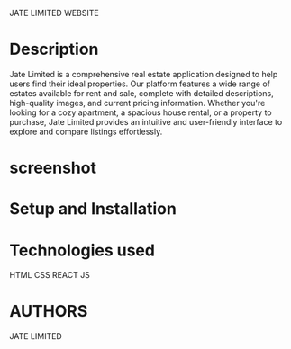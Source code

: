 JATE LIMITED WEBSITE

<h1>Description</h1>

<p>Jate Limited is a comprehensive real estate application designed to help users find their ideal properties. Our platform features a wide range of estates available for rent and sale, complete with detailed descriptions, high-quality images, and current pricing information. Whether you're looking for a cozy apartment, a spacious house rental, or a property to purchase, Jate Limited provides an intuitive and user-friendly interface to explore and compare listings effortlessly.</p>

<h1>screenshot</h1>
<h1>Setup and Installation</h1>

<h1>Technologies used</h1>
HTML
CSS
REACT JS

<h1>AUTHORS</h1>
 JATE LIMITED
